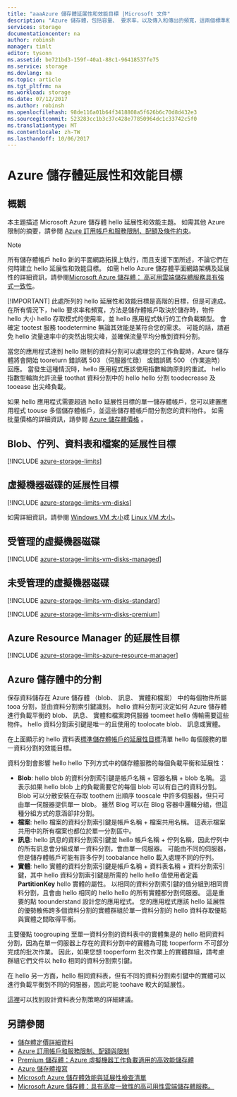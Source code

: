 ```yaml
---
title: "aaaAzure 儲存體延展性和效能目標 |Microsoft 文件"
description: "Azure 儲存體，包括容量、 要求率，以及傳入和傳出的頻寬，這兩個標準和進階儲存體帳戶，以了解 hello 延展性和效能目標。 了解內的每個 hello Azure 儲存體服務的資料分割的效能目標。"
services: storage
documentationcenter: na
author: robinsh
manager: timlt
editor: tysonn
ms.assetid: be721bd3-159f-40a1-88c1-96418537fe75
ms.service: storage
ms.devlang: na
ms.topic: article
ms.tgt_pltfrm: na
ms.workload: storage
ms.date: 07/12/2017
ms.author: robinsh
ms.openlocfilehash: 98de116a01b64f3418808a5f626b6c70d8d432e3
ms.sourcegitcommit: 523283cc1b3c37c428e77850964dc1c33742c5f0
ms.translationtype: MT
ms.contentlocale: zh-TW
ms.lasthandoff: 10/06/2017
---
```

# <a name="azure-storage-scalability-and-performance-targets"></a>Azure 儲存體延展性和效能目標
## <a name="overview"></a>概觀
本主題描述 Microsoft Azure 儲存體 hello 延展性和效能主題。 如需其他 Azure 限制的摘要，請參閱 [Azure 訂用帳戶和服務限制、配額及條件約束](../azure-subscription-service-limits.md)。

> [!NOTE]
> 所有儲存體帳戶 hello 新的平面網路拓撲上執行，而且支援下面所述，不論它們在何時建立 hello 延展性和效能目標。 如需 hello Azure 儲存體平面網路架構及延展性的詳細資訊，請參閱[Microsoft Azure 儲存體： 高可用雲端儲存體服務具有強式一致性](http://blogs.msdn.com/b/windowsazurestorage/archive/2011/11/20/windows-azure-storage-a-highly-available-cloud-storage-service-with-strong-consistency.aspx)。
> 
> [!IMPORTANT]
> 此處所列的 hello 延展性和效能目標是高階的目標，但是可達成。 在所有情況下，hello 要求率和頻寬，方法是儲存體帳戶取決於儲存時，物件 hello 大小 hello 存取模式的使用率，並 hello 應用程式執行的工作負載類型。 會確定 tootest 服務 toodetermine 無論其效能是某符合您的需求。 可能的話，請避免 hello 流量速率中的突然出現尖峰，並確保流量平均分散到資料分割。
> 
> 當您的應用程式達到 hello 限制的資料分割可以處理您的工作負載時，Azure 儲存體將會開始 tooreturn 錯誤碼 503 （伺服器忙碌） 或錯誤碼 500 （作業逾時） 回應。 當發生這種情況時，hello 應用程式應該使用指數輪詢原則的重試。 hello 指數型輪詢允許流量 toothat 資料分割中的 hello hello 分割 toodecrease 及 tooease 出尖峰負載。
> 
> 

如果 hello 應用程式需要超過 hello 延展性目標的單一儲存體帳戶，您可以建置應用程式 toouse 多個儲存體帳戶，並這些儲存體帳戶間分割您的資料物件。 如需批量價格的詳細資訊，請參閱 [Azure 儲存體價格](https://azure.microsoft.com/pricing/details/storage/) 。

## <a name="scalability-targets-for-blobs-queues-tables-and-files"></a>Blob、佇列、資料表和檔案的延展性目標
[!INCLUDE [azure-storage-limits](../../includes/azure-storage-limits.md)]

<!-- conceptual info about disk limits -- applies toounmanaged and managed -->
## <a name="scalability-targets-for-virtual-machine-disks"></a>虛擬機器磁碟的延展性目標
[!INCLUDE [azure-storage-limits-vm-disks](../../includes/azure-storage-limits-vm-disks.md)]

如需詳細資訊，請參閱 [Windows VM 大小](../virtual-machines/windows/sizes.md?toc=%2fazure%2fvirtual-machines%2fwindows%2ftoc.json)或 [Linux VM 大小](../virtual-machines/linux/sizes.md?toc=%2fazure%2fvirtual-machines%2flinux%2ftoc.json)。

## <a name="managed-virtual-machine-disks"></a>受管理的虛擬機器磁碟

[!INCLUDE [azure-storage-limits-vm-disks-managed](../../includes/azure-storage-limits-vm-disks-managed.md)]

## <a name="unmanaged-virtual-machine-disks"></a>未受管理的虛擬機器磁碟
[!INCLUDE [azure-storage-limits-vm-disks-standard](../../includes/azure-storage-limits-vm-disks-standard.md)]

[!INCLUDE [azure-storage-limits-vm-disks-premium](../../includes/azure-storage-limits-vm-disks-premium.md)]

## <a name="scalability-targets-for-azure-resource-manager"></a>Azure Resource Manager 的延展性目標
[!INCLUDE [azure-storage-limits-azure-resource-manager](../../includes/azure-storage-limits-azure-resource-manager.md)]

## <a name="partitions-in-azure-storage"></a>Azure 儲存體中的分割
保存資料儲存在 Azure 儲存體 （blob、 訊息、 實體和檔案） 中的每個物件所屬 tooa 分割，並由資料分割索引鍵識別。 hello 資料分割可決定如何 Azure 儲存體進行負載平衡的 blob、 訊息、 實體和檔案跨伺服器 toomeet hello 傳輸需要這些物件。 hello 資料分割索引鍵是唯一的且使用的 toolocate blob、 訊息或實體。

在上面顯示的 hello 資料表[標準儲存體帳戶的延展性目標](#standard-storage-accounts)清單 hello 每個服務的單一資料分割的效能目標。

資料分割會影響 hello hello 下列方式中的儲存體服務的每個負載平衡和延展性：

* **Blob**: hello blob 的資料分割索引鍵是帳戶名稱 + 容器名稱 + blob 名稱。 這表示如果 hello blob 上的負載需要它的每個 blob 可以有自己的資料分割。 Blob 可以分散安裝在存取 toothem 出順序 tooscale 中許多伺服器，但只可由單一伺服器提供單一 blob。 雖然 Blog 可以在 Blog 容器中邏輯分組，但這種分組方式的意涵卻非分割。
* **檔案**: hello 檔案的資料分割索引鍵是帳戶名稱 + 檔案共用名稱。 這表示檔案共用中的所有檔案也都位於單一分割區中。
* **訊息**: hello 訊息的資料分割索引鍵並 hello 帳戶名稱 + 佇列名稱，因此佇列中的所有訊息會分組成單一資料分割，會由單一伺服器。 可能由不同的伺服器，但是儲存體帳戶可能有許多佇列 toobalance hello 載入處理不同的佇列。
* **實體**: hello 實體的資料分割索引鍵是帳戶名稱 + 資料表名稱 + 資料分割索引鍵，其中 hello 資料分割索引鍵是所需的 hello hello 值使用者定義**PartitionKey** hello 實體的屬性。 以相同的資料分割索引鍵的值分組到相同資料分割，且會由 hello 相同的 hello hello 的所有實體都分割伺服器。 這是重要的點 toounderstand 設計您的應用程式。 您的應用程式應該 hello 延展性的優勢散佈跨多個資料分割的實體群組於單一資料分割的 hello 資料存取優點與實體之間取得平衡。  

主要優點 toogrouping 至單一資料分割的資料表中的實體集是的 hello 相同資料分割，因為在單一伺服器上存在的資料分割中的實體為可能 tooperform 不可部分完成的批次作業。 因此，如果您想 tooperform 批次作業上的實體群組，請考慮群組它們文件以 hello 相同的資料分割索引鍵。 

在 hello 另一方面，hello 相同資料表，但有不同的資料分割索引鍵中的實體可以進行負載平衡到不同的伺服器，因此可能 toohave 較大的延展性。

[這裡](https://msdn.microsoft.com/library/azure/hh508997.aspx)可以找到設計資料表分割策略的詳細建議。

## <a name="see-also"></a>另請參閱
* [儲存體定價詳細資料](https://azure.microsoft.com/pricing/details/storage/)
* [Azure 訂用帳戶和服務限制、配額與限制](../azure-subscription-service-limits.md)
* [Premium 儲存體：Azure 虛擬機器工作負載適用的高效能儲存體](storage-premium-storage.md)
* [Azure 儲存體複寫](storage-redundancy.md)
* [Microsoft Azure 儲存體效能與延展性檢查清單](storage-performance-checklist.md)
* [Microsoft Azure 儲存體：具有高度一致性的高可用性雲端儲存體服務。](http://blogs.msdn.com/b/windowsazurestorage/archive/2011/11/20/windows-azure-storage-a-highly-available-cloud-storage-service-with-strong-consistency.aspx)

